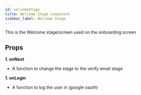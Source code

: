 ```yaml
---
id: welcomeStage
title: Welcome Stage Component
sidebar_label: Welcome Stage
---
```


This is the Welcome stage/screen used on the onboarding screen

## Props

**1. onNext**

- A function to change the stage to the verify email stage

**1. onLogin**

- A function to log the user in (google oauth)
